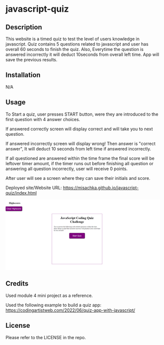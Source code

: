 # javascript-quiz

## Description

This website is a timed quiz to test the level of users knowledge in javascript. Quiz contains 5 questions related to javascript and user has overall 60 seconds to finish the quiz. Also, Everytime the question is answered incorrectly it will deduct 10seconds from overall left time. App will save the previous results.

## Installation

N/A

## Usage
To Start a quiz, user presses START button, were they are introduced to the first question with 4 answer choices. 

If answered correctly screen will display correct and will take you to next question.

If answered incorrectly screen will display wrong! Then answer is "correct answer", It will deduct 10 seconds from left time if answered incorrectly. 

If all questioned are answered within the time frame the final score will be leftover timer amount, if the timer runs out before finishing all question or answering all question incorrectly, user will receive 0 points. 

After user will see a screen where they can save their initials and score. 



Deployed site/Website URL:  https://misachka.github.io/javascript-quiz/index.html

![Alt text](image.png)

## Credits

Used module 4 mini project as a reference. 

Used the following example to build a quiz app: 
https://codingartistweb.com/2022/06/quiz-app-with-javascript/

## License

Please refer to the LICENSE in the repo.
